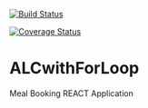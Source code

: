 [![Build Status](https://travis-ci.org/FemiOfficial/ALCwithForLoop.svg?branch=feature%2Ftravis-ci)](https://travis-ci.org/FemiOfficial/ALCwithForLoop)


[![Coverage Status](https://coveralls.io/repos/github/FemiOfficial/ALCwithForLoop/badge.svg?branch=feature%2Ftravis-ci)](https://coveralls.io/github/FemiOfficial/ALCwithForLoop?branch=feature%2Ftravis-ci)



# ALCwithForLoop
Meal Booking REACT Application 


